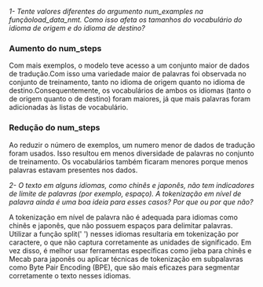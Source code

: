 *1- Tente valores diferentes do argumento num_examples na funçãoload_data_nmt. Como isso afeta os tamanhos do vocabulário do idioma de origem e do idioma de destino?*

### Aumento do num_steps
Com mais exemplos, o modelo teve acesso a um conjunto maior de dados de tradução.Com isso uma variedade maior de palavras foi observada no conjunto de treinamento, tanto no idioma de origem quanto no idioma de destino.Consequentemente, os vocabulários de ambos os idiomas (tanto o de origem quanto o de destino) foram maiores, já que mais palavras foram adicionadas às listas de vocabulário.


### Redução do num_steps
Ao reduzir o número de exemplos, um numero menor de dados de tradução foram usados. Isso resultou em menos diversidade de palavras no conjunto de treinamento. Os vocabulários também ficaram menores porque menos palavras estavam presentes nos dados.


*2- O texto em alguns idiomas, como chinês e japonês, não tem indicadores de limite de palavras (por exemplo, espaço). A tokenização em nível de palavra ainda é uma boa ideia para esses casos? Por que ou por que não?*

A tokenização em nível de palavra não é adequada para idiomas como chinês e japonês, que não possuem espaços para delimitar palavras. Utilizar a função split(' ') nesses idiomas resultaria em tokenização por caractere, o que não captura corretamente as unidades de significado. Em vez disso, é melhor usar ferramentas específicas como jieba para chinês e Mecab para japonês ou aplicar técnicas de tokenização em subpalavras como Byte Pair Encoding (BPE), que são mais eficazes para segmentar corretamente o texto nesses idiomas.